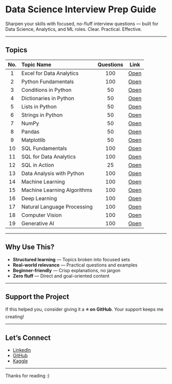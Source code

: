 # Data Science Interview Prep Guide

Sharpen your skills with focused, no-fluff interview questions — built for Data Science, Analytics, and ML roles. Clear. Practical. Effective.


---

## Topics

|   No.  |                Topic Name                 |       Questions        |           Link           |
|:------:|:------------------------------------------|:-------------------:|:------------------------:|
|   1    | Excel for Data Analytics                  |     100       | [Open](https://github.com/AshishJangra27/Interview-Questions/blob/main/Excel%20for%20Data%20Analytics.md) |
|   2    | Python Fundamentals                       |     100       | [Open](https://github.com/AshishJangra27/Interview-Questions/blob/main/Python%20Fundamentals.md)         |
|   3    | Conditions in Python                      |      50       | [Open](https://github.com/AshishJangra27/Interview-Questions/blob/main/Conditions%20in%20Python.md)      |
|   4    | Dictionaries in Python                    |      50       | [Open](https://github.com/AshishJangra27/Interview-Questions/blob/main/Dictionaries%20in%20Python.md)    |
|   5    | Lists in Python                           |      50       | [Open](https://github.com/AshishJangra27/Interview-Questions/blob/main/Lists%20in%20Python.md)           |
|   6    | Strings in Python                         |      50       | [Open](https://github.com/AshishJangra27/Interview-Questions/blob/main/Strings%20in%20Python.md)         |
|   7    | NumPy                                     |      50       | [Open](https://github.com/AshishJangra27/Interview-Questions/blob/main/NumPy.md)                         |
|   8    | Pandas                                    |      50       | [Open](https://github.com/AshishJangra27/Interview-Questions/blob/main/Pandas.md)                        |
|   9    | Matplotlib                                |      50       | [Open](https://github.com/AshishJangra27/Interview-Questions/blob/main/Matplotlib.md)                    |
|  10    | SQL Fundamentals                          |     100       | [Open](https://github.com/AshishJangra27/Interview-Questions/blob/main/SQL%20Fundamentals.md)            |
|  11    | SQL for Data Analytics                    |     100       | [Open](https://github.com/AshishJangra27/Interview-Questions/blob/main/SQL%20for%20Data%20Analytics.md)  |
|  12    | SQL in Action                             |      25       | [Open](https://github.com/AshishJangra27/Interview-Questions/blob/main/SQL%20in%20Action.md)             |
|  13    | Data Analysis with Python                 |     100       | [Open](https://github.com/AshishJangra27/Interview-Questions/blob/main/Data%20Analysis%20with%20Python.md) |
|  14    | Machine Learning                          |     100       | [Open](https://github.com/AshishJangra27/Interview-Questions/blob/main/Machine%20Learning.md)            |
|  15    | Machine Learning Algorithms               |     100       | [Open](https://github.com/AshishJangra27/Interview-Questions/blob/main/Machine%20Learning%20Algorithms.md) |
|  16    | Deep Learning                             |     100       | [Open](https://github.com/AshishJangra27/Interview-Questions/blob/main/Deep%20Learning.md)               |
|  17    | Natural Language Processing               |     100       | [Open](https://github.com/AshishJangra27/Interview-Questions/blob/main/Natural%20Language%20Processing.md) |
|  18    | Computer Vision                           |     100       | [Open](https://github.com/AshishJangra27/Interview-Questions/blob/main/Computer%20Vision.md)             |
|  19    | Generative AI                             |     100       | [Open](https://github.com/AshishJangra27/Interview-Questions/blob/main/Generative%20AI.md)               |

---

## Why Use This?

- **Structured learning** — Topics broken into focused sets  
- **Real-world relevance** — Practical questions and examples  
- **Beginner-friendly** — Crisp explanations, no jargon  
- **Zero fluff** — Direct and goal-oriented content

---

## Support the Project

If this helped you, consider giving it a **⭐ on GitHub**. Your support keeps me creating!

---

## Let’s Connect

- [LinkedIn](https://www.linkedin.com/in/ashish-jangra/)
- [GitHub](https://github.com/AshishJangra27)
- [Kaggle](https://www.kaggle.com/ashishjangra27)

---

Thanks for reading :)
